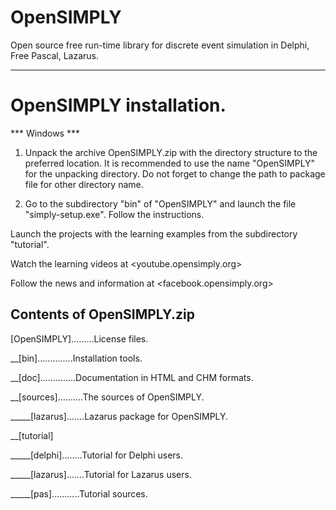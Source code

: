 # OpenSIMPLY
Open source free run-time library for discrete event simulation in Delphi, Free Pascal, Lazarus.
************************************************************************************************

OpenSIMPLY installation.
========================

*** Windows ***

1. Unpack the archive OpenSIMPLY.zip with the directory structure to the preferred location.
   It is recommended to use the name "OpenSIMPLY" for the unpacking directory.
   Do not forget to change the path to package file for other directory name.
 
2. Go to the subdirectory "bin" of "OpenSIMPLY" and launch the file "simply-setup.exe".
   Follow the instructions. 


Launch the projects with the learning examples from the subdirectory "tutorial".

Watch the learning videos at <youtube.opensimply.org>
 
Follow the news and information at <facebook.opensimply.org> 


Contents of OpenSIMPLY.zip
--------------------------

[OpenSIMPLY].........License files.

__[bin]..............Installation tools.

__[doc]..............Documentation in HTML and CHM formats.  

__[sources]..........The sources of OpenSIMPLY.

_____[lazarus].......Lazarus package for OpenSIMPLY.   
	 
__[tutorial]
              
_____[delphi]........Tutorial for Delphi users. 

_____[lazarus].......Tutorial for Lazarus users. 

_____[pas]...........Tutorial sources.

